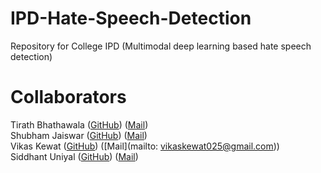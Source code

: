 # IPD-Hate-Speech-Detection
Repository for College IPD (Multimodal deep learning based hate speech detection)

# Collaborators
Tirath Bhathawala ([GitHub](https://github.com/Tirath5504)) ([Mail](mailto:tirath.bhathawala@gmail.com))
<br>
Shubham Jaiswar ([GitHub](https://github.com/shubhamjaiswar43)) ([Mail](mailto:shubhamjaiswar08@gmail.com))
<br>
Vikas Kewat ([GitHub](https://github.com/codesbyvikas)) ([Mail](mailto: vikaskewat025@gmail.com))
<br>
Siddhant Uniyal ([GitHub](https://github.com/siddhant-uniyal)) ([Mail](mailto:siddhantuniyal416@gmail.com))
